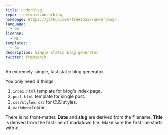 ```yaml
---
title: underblog
repo: freetonik/underblog
homepage: https://github.com/freetonik/underblog/
language:
  - Go
license:
  - MIT
templates:
  - Go
description: Simple static blog generator
twitter: freetonik
---
```


An extremely simple, fast static blog generator.

You only need 4 things:

1. `index.html` template for blog's index page.
2. `post.html` template for single post.
3. `css/styles.css` for CSS styles.
4. `markdown` folder.

There is no front-matter. **Date** and **slug** are derived from the filename. **Title** is derived from the first line of markdown file. Make sure the first line starts with `#`.
